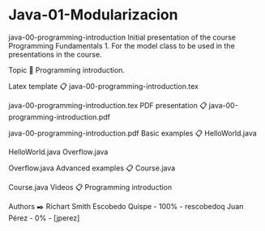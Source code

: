 # Java-01-Modularizacion
java-00-programming-introduction
Initial presentation of the course Programming Fundamentals 1. For the model class to be used in the presentations in the course.

Topic 🚀
Programming introduction.

Latex template 📋
java-00-programming-introduction.tex

java-00-programming-introduction.tex
PDF presentation 📋
java-00-programming-introduction.pdf

java-00-programming-introduction.pdf
Basic examples 📋
HelloWorld.java

HelloWorld.java
Overflow.java

Overflow.java
Advanced examples 📋
Course.java

Course.java
Videos 📋
Programming introduction

Authors ✒️
Richart Smith Escobedo Quispe - 100% - rescobedoq
Juan Pérez - 0% - [jperez]

